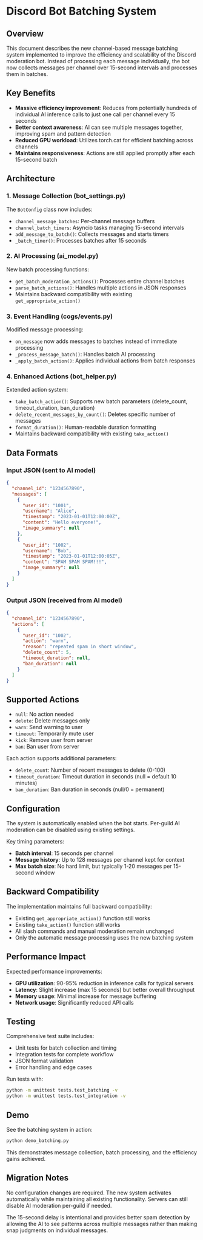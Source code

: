 # Discord Bot Batching System

## Overview

This document describes the new channel-based message batching system implemented to improve the efficiency and scalability of the Discord moderation bot. Instead of processing each message individually, the bot now collects messages per channel over 15-second intervals and processes them in batches.

## Key Benefits

- **Massive efficiency improvement**: Reduces from potentially hundreds of individual AI inference calls to just one call per channel every 15 seconds
- **Better context awareness**: AI can see multiple messages together, improving spam and pattern detection
- **Reduced GPU workload**: Utilizes torch.cat for efficient batching across channels
- **Maintains responsiveness**: Actions are still applied promptly after each 15-second batch

## Architecture

### 1. Message Collection (bot_settings.py)

The `BotConfig` class now includes:
- `channel_message_batches`: Per-channel message buffers
- `channel_batch_timers`: Asyncio tasks managing 15-second intervals
- `add_message_to_batch()`: Collects messages and starts timers
- `_batch_timer()`: Processes batches after 15 seconds

### 2. AI Processing (ai_model.py)

New batch processing functions:
- `get_batch_moderation_actions()`: Processes entire channel batches
- `parse_batch_actions()`: Handles multiple actions in JSON responses
- Maintains backward compatibility with existing `get_appropriate_action()`

### 3. Event Handling (cogs/events.py)

Modified message processing:
- `on_message` now adds messages to batches instead of immediate processing
- `_process_message_batch()`: Handles batch AI processing
- `_apply_batch_action()`: Applies individual actions from batch responses

### 4. Enhanced Actions (bot_helper.py)

Extended action system:
- `take_batch_action()`: Supports new batch parameters (delete_count, timeout_duration, ban_duration)
- `delete_recent_messages_by_count()`: Deletes specific number of messages
- `format_duration()`: Human-readable duration formatting
- Maintains backward compatibility with existing `take_action()`

## Data Formats

### Input JSON (sent to AI model)
```json
{
  "channel_id": "1234567890",
  "messages": [
    {
      "user_id": "1001",
      "username": "Alice",
      "timestamp": "2023-01-01T12:00:00Z",
      "content": "Hello everyone!",
      "image_summary": null
    },
    {
      "user_id": "1002", 
      "username": "Bob",
      "timestamp": "2023-01-01T12:00:05Z",
      "content": "SPAM SPAM SPAM!!!",
      "image_summary": null
    }
  ]
}
```

### Output JSON (received from AI model)
```json
{
  "channel_id": "1234567890",
  "actions": [
    {
      "user_id": "1002",
      "action": "warn",
      "reason": "repeated spam in short window",
      "delete_count": 5,
      "timeout_duration": null,
      "ban_duration": null
    }
  ]
}
```

## Supported Actions

- `null`: No action needed
- `delete`: Delete messages only
- `warn`: Send warning to user
- `timeout`: Temporarily mute user
- `kick`: Remove user from server
- `ban`: Ban user from server

Each action supports additional parameters:
- `delete_count`: Number of recent messages to delete (0-100)
- `timeout_duration`: Timeout duration in seconds (null = default 10 minutes)
- `ban_duration`: Ban duration in seconds (null/0 = permanent)

## Configuration

The system is automatically enabled when the bot starts. Per-guild AI moderation can be disabled using existing settings.

Key timing parameters:
- **Batch interval**: 15 seconds per channel
- **Message history**: Up to 128 messages per channel kept for context
- **Max batch size**: No hard limit, but typically 1-20 messages per 15-second window

## Backward Compatibility

The implementation maintains full backward compatibility:
- Existing `get_appropriate_action()` function still works
- Existing `take_action()` function still works
- All slash commands and manual moderation remain unchanged
- Only the automatic message processing uses the new batching system

## Performance Impact

Expected performance improvements:
- **GPU utilization**: 90-95% reduction in inference calls for typical servers
- **Latency**: Slight increase (max 15 seconds) but better overall throughput  
- **Memory usage**: Minimal increase for message buffering
- **Network usage**: Significantly reduced API calls

## Testing

Comprehensive test suite includes:
- Unit tests for batch collection and timing
- Integration tests for complete workflow
- JSON format validation
- Error handling and edge cases

Run tests with:
```bash
python -m unittest tests.test_batching -v
python -m unittest tests.test_integration -v
```

## Demo

See the batching system in action:
```bash
python demo_batching.py
```

This demonstrates message collection, batch processing, and the efficiency gains achieved.

## Migration Notes

No configuration changes are required. The new system activates automatically while maintaining all existing functionality. Servers can still disable AI moderation per-guild if needed.

The 15-second delay is intentional and provides better spam detection by allowing the AI to see patterns across multiple messages rather than making snap judgments on individual messages.